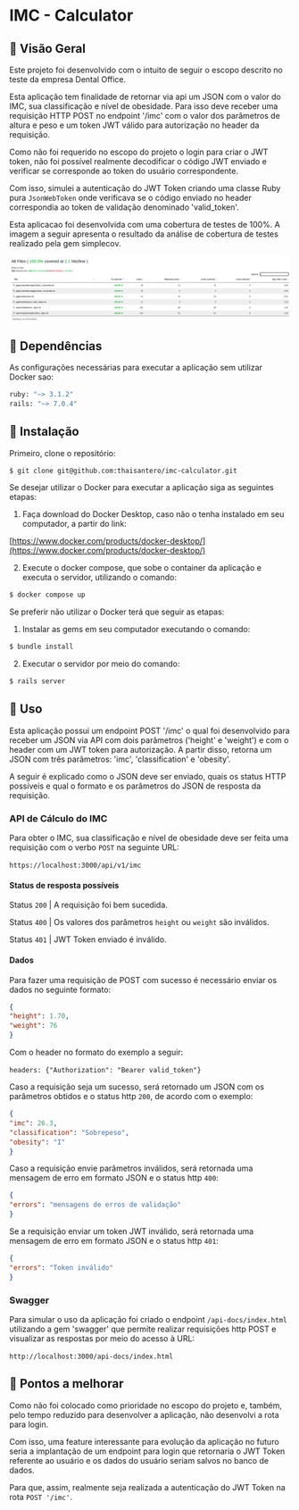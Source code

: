 # IMC - Calculator

## :eyes: Visão Geral

Este projeto foi desenvolvido com o intuito de seguir o escopo descrito no teste da
empresa Dental Office.

Esta aplicação tem finalidade de retornar via api um JSON com o valor do IMC, sua
classificação e nível de obesidade. Para isso deve receber uma requisição HTTP
POST no endpoint '/imc' com o valor dos parâmetros de altura e peso e um token
JWT válido para autorização no header da requisição.

Como não foi requerido no escopo do projeto o login para criar o JWT token, não
foi possível realmente decodificar o código JWT enviado e verificar se corresponde
ao token do usuário correspondente.

Com isso, simulei a autenticação do JWT Token criando uma classe Ruby pura
`JsonWebToken` onde verificava se o código enviado no header correspondia
ao token de validação denominado 'valid_token'.

Esta aplicacao foi desenvolvida com uma cobertura de testes de 100%. A imagem
a seguir apresenta o resultado da análise de cobertura de testes realizado pela
gem simplecov.

![alt text](https://github.com/thaisantero/imc-calculator/blob/main/coverage/result/Screenshot%20from%202023-01-20%2015-18-00.png)

## :dog: Dependências

As configurações necessárias para executar a aplicação sem utilizar Docker sao:

```sh
ruby: "~> 3.1.2"
rails: "~> 7.0.4"
```

## :whale: Instalação

Primeiro, clone o repositório:

```sh
$ git clone git@github.com:thaisantero/imc-calculator.git
```
Se desejar utilizar o Docker para executar a aplicação siga
as seguintes etapas:

1) Faça download do Docker Desktop, caso não o tenha instalado em seu computador,
a partir do link:

[https://www.docker.com/products/docker-desktop/](https://www.docker.com/products/docker-desktop/)

2) Execute o docker compose, que sobe o container da
aplicação e executa o servidor, utilizando o comando:

```sh
$ docker compose up
```

Se preferir não utilizar o Docker terá que seguir as etapas:

1) Instalar as gems em seu computador executando o comando:

```sh
$ bundle install
```

2) Executar o servidor por meio do comando:

```sh
$ rails server
```

## :robot: Uso

Esta aplicação possui um endpoint POST '/imc' o qual
foi desenvolvido para receber um JSON via API com
dois parâmetros ('height' e 'weight') e com o header
com um JWT token para autorização.
A partir disso, retorna um JSON com três parâmetros:
'imc', 'classification' e 'obesity'.

A seguir é explicado como o JSON deve ser enviado, quais os
status HTTP possíveis e qual o formato e os parâmetros do JSON 
de resposta da requisição.

### API de Cálculo do IMC

Para obter o IMC, sua classificação e nível de obesidade deve ser feita
uma requisição com o verbo `POST` na seguinte URL:

`https://localhost:3000/api/v1/imc`


#### Status de resposta possíveis

Status `200` | A requisição foi bem sucedida.

Status `400` | Os valores dos parâmetros `height` ou `weight` são inválidos.

Status `401` | JWT Token enviado é inválido.

#### Dados

Para fazer uma requisição de POST com sucesso é necessário enviar os dados no seguinte formato:

```json
{
"height": 1.70,
"weight": 76
}
```
Com o header no formato do exemplo a seguir:

`headers: {"Authorization": "Bearer valid_token"}`

Caso a requisição seja um sucesso, será retornado um JSON com os parâmetros obtidos
e o status http `200`, de acordo com o exemplo:

```json
{
"imc": 26.3,
"classification": "Sobrepeso",
"obesity": "I"
}
```

Caso a requisição envie parâmetros inválidos, será retornada uma mensagem de erro em formato JSON 
e o status http `400`:

```json
{
"errors": "mensagens de erros de validação"
}
```

Se a requisição enviar um token JWT inválido, será retornada uma mensagem de erro em formato JSON 
e o status http `401`:

```json
{
"errors": "Token inválido"
}
```

### Swagger

Para simular o uso da aplicação foi criado o endpoint `/api-docs/index.html` utilizando a 
gem 'swagger' que permite realizar requisições http POST e visualizar as respostas por meio
do acesso à URL:

`http://localhost:3000/api-docs/index.html`

## :red_circle: Pontos a melhorar

Como não foi colocado como prioridade no escopo do projeto e, também,
pelo tempo reduzido para desenvolver a aplicação, não desenvolvi a rota
para login.

Com isso, uma feature interessante para evolução da aplicação no futuro
seria a implantação de um endpoint para login que retornaria o JWT Token
referente ao usuário e os dados do usuário seriam salvos no banco de dados.

Para que, assim, realmente seja realizada a autenticação do JWT Token
na rota `POST '/imc'`.
